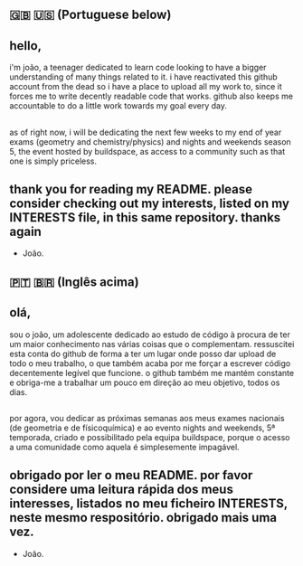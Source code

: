 ## 🇬🇧 🇺🇸 (Portuguese below)
## hello,
i'm joão, a teenager dedicated to learn code looking to have a bigger understanding of many things related to it. i have reactivated this github account from the dead so i have a place to upload all my work to, since it forces me to write decently readable code that works. github also keeps me accountable to do a little work towards my goal every day.
##
as of right now, i will be dedicating the next few weeks to my end of year exams (geometry and chemistry/physics) and nights and weekends season 5, the event hosted by buildspace, as access to a community such as that one is simply priceless.
## thank you for reading my README. please consider checking out my interests, listed on my INTERESTS file, in this same repository. thanks again
- João.
## 🇵🇹 🇧🇷 (Inglês acima)
## olá,
sou o joão, um adolescente dedicado ao estudo de código à procura de ter um maior conhecimento nas várias coisas que o complementam. ressuscitei esta conta do github de forma a ter um lugar onde posso dar upload de todo o meu trabalho, o que também acaba por me forçar a escrever código decentemente legível que funcione. o github também me mantém constante e obriga-me a trabalhar um pouco em direção ao meu objetivo, todos os dias.
##
por agora, vou dedicar as próximas semanas aos meus exames nacionais (de geometria e de físicoquímica) e ao evento nights and weekends, 5ª temporada, criado e possibilitado pela equipa buildspace, porque o acesso a uma comunidade como aquela é simplesemente impagável.
## obrigado por ler o meu README. por favor considere uma leitura rápida dos meus interesses, listados no meu ficheiro INTERESTS, neste mesmo respositório. obrigado mais uma vez.
- João.
